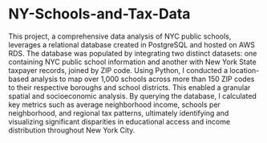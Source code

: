 # NY-Schools-and-Tax-Data
This project, a comprehensive data analysis of NYC public schools, leverages a relational database created in PostgreSQL and hosted on AWS RDS. The database was populated by integrating two distinct datasets: one containing NYC public school information and another with New York State taxpayer records, joined by ZIP code. Using Python, I conducted a location-based analysis to map over 1,000 schools across more than 150 ZIP codes to their respective boroughs and school districts. This enabled a granular spatial and socioeconomic analysis. By querying the database, I calculated key metrics such as average neighborhood income, schools per neighborhood, and regional tax patterns, ultimately identifying and visualizing significant disparities in educational access and income distribution throughout New York City.
